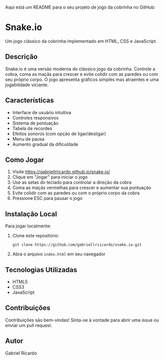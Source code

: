 Aqui está um README para o seu projeto de jogo da cobrinha no GitHub:

# Snake.io

Um jogo clássico da cobrinha implementado em HTML, CSS e JavaScript.

## Descrição

Snake.io é uma versão moderna do clássico jogo da cobrinha. Controle a cobra, coma as maçãs para crescer e evite colidir com as paredes ou com seu próprio corpo. O jogo apresenta gráficos simples mas atraentes e uma jogabilidade viciante.

## Características

- Interface de usuário intuitiva
- Controles responsivos
- Sistema de pontuação
- Tabela de recordes
- Efeitos sonoros (com opção de ligar/desligar)
- Menu de pausa
- Aumento gradual da dificuldade

## Como Jogar

1. Visite https://gabriellriicardo.github.io/snake.io/
2. Clique em "Jogar" para iniciar o jogo
3. Use as setas do teclado para controlar a direção da cobra
4. Coma as maçãs vermelhas para crescer e aumentar sua pontuação
5. Evite colidir com as paredes ou com o próprio corpo da cobra
6. Pressione ESC para pausar o jogo

## Instalação Local

Para jogar localmente:

1. Clone este repositório:
   ```
   git clone https://github.com/gabriellriicardo/snake.io.git
   ```
2. Abra o arquivo `index.html` em seu navegador

## Tecnologias Utilizadas

- HTML5
- CSS3
- JavaScript

## Contribuições

Contribuições são bem-vindas! Sinta-se à vontade para abrir uma issue ou enviar um pull request.

## Autor

Gabriel Ricardo
